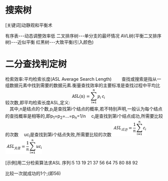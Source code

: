 搜索树
========
[关键词]动静观和平衡术

有序表---动态调整效率低
二叉排序树---单分支的最坏情况
AVL树(平衡二叉排序树)---近似平衡
红黑树---大致平衡(引入颜色)

二分查找判定树
=========
检索效率:平均检索长度(ASL Average Search Length)
&emsp;&emsp;查找或搜索是指从一组数据元素中找到需要的数据元素.衡量查找效率的主要标准是查找过程中平均比较次数,即平均检索长度ASL,定义:
![F1](https://github.com/CyberYui/DataStructures/blob/master/C/SearchTree/SearchTreeG1.png)<br>
&emsp;其中,n是结点的个数,p<sub>i</sub>是查找第i个结点的概率,若不特别声明,一般认为每个结点的查找概率是相等的,即p<sub>1</sub>=p<sub>2</sub>=...=p<sub>n</sub>=1/n
&emsp;c<sub>i</sub>是查找到第i个结点成功,所需要比较的次数
&emsp;uc<sub>i</sub>是查找到第i个结点失败,所需要比较的次数
![F2](https://github.com/CyberYui/DataStructures/blob/master/C/SearchTree/SearchTreeG2.png)<br>
![F3](https://github.com/CyberYui/DataStructures/blob/master/C/SearchTree/SearchTreeG3.png)<br>

[示例]用二分检索算法求ASL
序列:5&nbsp;13&nbsp;19&nbsp;21&nbsp;37&nbsp;56&nbsp;64&nbsp;75&nbsp;80&nbsp;88&nbsp;92

比较一次就成功的1个;(即56)
